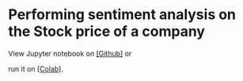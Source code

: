 # Performing sentiment analysis on the Stock price of a company


View Jupyter notebook on
[[Github]](Sentiment_Analysis.ipynb) or

 run it on
[[Colab](https://colab.research.google.com/github/Nagaraj-gt/fp1-stock-value-forecastor/blob/main/code/Sentiment_Analysis.ipynb)].

